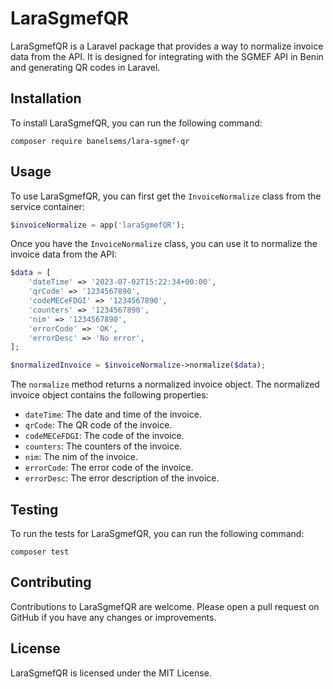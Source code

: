 # LaraSgmefQR

LaraSgmefQR is a Laravel package that provides a way to normalize invoice data from the API. It is designed for integrating with the SGMEF API in Benin and generating QR codes in Laravel.

## Installation

To install LaraSgmefQR, you can run the following command:

```
composer require banelsems/lara-sgmef-qr
```

## Usage

To use LaraSgmefQR, you can first get the `InvoiceNormalize` class from the service container:

```php
$invoiceNormalize = app('laraSgmefQR');
```

Once you have the `InvoiceNormalize` class, you can use it to normalize the invoice data from the API:

```php
$data = [
    'dateTime' => '2023-07-02T15:22:34+00:00',
    'qrCode' => '1234567890',
    'codeMECeFDGI' => '1234567890',
    'counters' => '1234567890',
    'nim' => '1234567890',
    'errorCode' => 'OK',
    'errorDesc' => 'No error',
];

$normalizedInvoice = $invoiceNormalize->normalize($data);
```

The `normalize` method returns a normalized invoice object. The normalized invoice object contains the following properties:

- `dateTime`: The date and time of the invoice.
- `qrCode`: The QR code of the invoice.
- `codeMECeFDGI`: The code of the invoice.
- `counters`: The counters of the invoice.
- `nim`: The nim of the invoice.
- `errorCode`: The error code of the invoice.
- `errorDesc`: The error description of the invoice.

## Testing

To run the tests for LaraSgmefQR, you can run the following command:

```
composer test
```

## Contributing

Contributions to LaraSgmefQR are welcome. Please open a pull request on GitHub if you have any changes or improvements.

## License

LaraSgmefQR is licensed under the MIT License.
